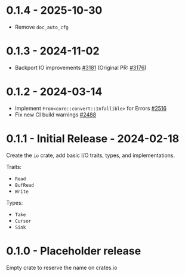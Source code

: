 # 0.1.4 - 2025-10-30

* Remove `doc_auto_cfg`

# 0.1.3 - 2024-11-02

* Backport IO improvements [#3181](https://github.com/rust-bitcoin/rust-bitcoin/pull/3181)
  (Original PR: [#3176](https://github.com/rust-bitcoin/rust-bitcoin/pull/3176))

# 0.1.2 - 2024-03-14

* Implement `From<core::convert::Infallible>` for Errors [#2516](https://github.com/rust-bitcoin/rust-bitcoin/pull/2516)
* Fix new CI build warnings [#2488](https://github.com/rust-bitcoin/rust-bitcoin/pull/2488)

# 0.1.1 - Initial Release - 2024-02-18

Create the `io` crate, add basic I/O traits, types, and implementations.

Traits:

- `Read`
- `BufRead`
- `Write`

Types:

- `Take`
- `Cursor`
- `Sink`

# 0.1.0 - Placeholder release

Empty crate to reserve the name on crates.io